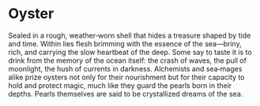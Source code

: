 # Oyster

Sealed in a rough, weather‑worn shell that hides a treasure shaped by tide and time. Within lies flesh brimming with the essence of the sea—briny, rich, and carrying the slow heartbeat of the deep. Some say to taste it is to drink from the memory of the ocean itself: the crash of waves, the pull of moonlight, the hush of currents in darkness. Alchemists and sea‑mages alike prize oysters not only for their nourishment but for their capacity to hold and protect magic, much like they guard the pearls born in their depths. Pearls themselves are said to be crystallized dreams of the sea. 

